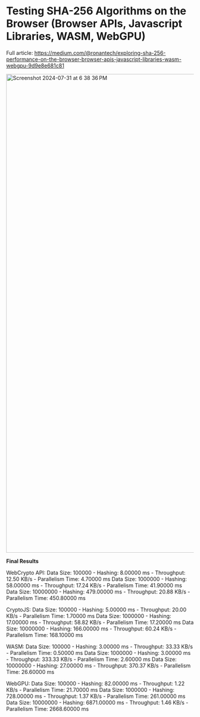# Testing SHA-256 Algorithms on the Browser (Browser APIs, Javascript Libraries, WASM, WebGPU)

Full article: https://medium.com/@ronantech/exploring-sha-256-performance-on-the-browser-browser-apis-javascript-libraries-wasm-webgpu-9d9e8e681c81

<img width="1283" alt="Screenshot 2024-07-31 at 6 38 36 PM" src="https://github.com/user-attachments/assets/663c0e68-a0a8-4702-b51c-eea5ae66f75d">

**Final Results**

WebCrypto API:
Data Size: 100000 - Hashing: 8.00000 ms - Throughput: 12.50 KB/s - Parallelism Time: 4.70000 ms
Data Size: 1000000 - Hashing: 58.00000 ms - Throughput: 17.24 KB/s - Parallelism Time: 41.90000 ms
Data Size: 10000000 - Hashing: 479.00000 ms - Throughput: 20.88 KB/s - Parallelism Time: 450.80000 ms

CryptoJS:
Data Size: 100000 - Hashing: 5.00000 ms - Throughput: 20.00 KB/s - Parallelism Time: 1.70000 ms
Data Size: 1000000 - Hashing: 17.00000 ms - Throughput: 58.82 KB/s - Parallelism Time: 17.20000 ms
Data Size: 10000000 - Hashing: 166.00000 ms - Throughput: 60.24 KB/s - Parallelism Time: 168.10000 ms

WASM:
Data Size: 100000 - Hashing: 3.00000 ms - Throughput: 33.33 KB/s - Parallelism Time: 0.50000 ms
Data Size: 1000000 - Hashing: 3.00000 ms - Throughput: 333.33 KB/s - Parallelism Time: 2.60000 ms
Data Size: 10000000 - Hashing: 27.00000 ms - Throughput: 370.37 KB/s - Parallelism Time: 26.60000 ms

WebGPU:
Data Size: 100000 - Hashing: 82.00000 ms - Throughput: 1.22 KB/s - Parallelism Time: 21.70000 ms
Data Size: 1000000 - Hashing: 728.00000 ms - Throughput: 1.37 KB/s - Parallelism Time: 261.00000 ms
Data Size: 10000000 - Hashing: 6871.00000 ms - Throughput: 1.46 KB/s - Parallelism Time: 2668.60000 ms
